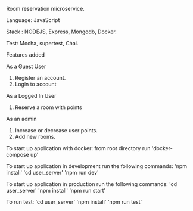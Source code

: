 Room reservation microservice.

Language: JavaScript

Stack : NODEJS, Express, Mongodb, Docker.

Test: Mocha, supertest, Chai.

Features added

As a Guest User
1. Register an account.
2. Login to account

As a Logged In User
1. Reserve a room with points

As an admin
1. Increase or decrease user points.
3. Add new rooms.

To start up application with docker:
from root directory run 'docker-compose up'

To start up application in development
run the following commands:
  'npm install'
 'cd user_server'
  'npm run dev'

To start up application in production
run the following commands:
 'cd user_server'
  'npm install'
  'npm run start'

To run test:
  'cd user_server'
  'npm install'
  'npm run test'
